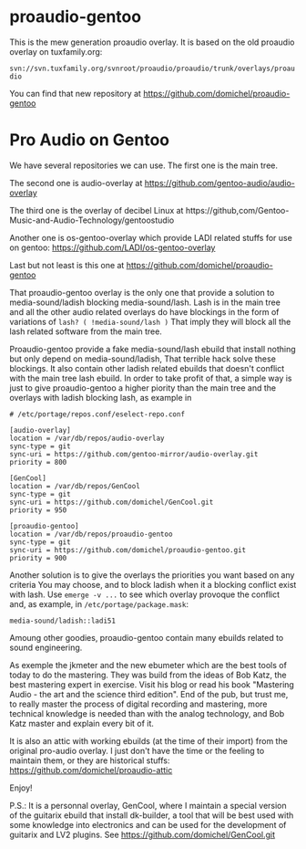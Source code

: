# proaudio-gentoo

This is the mew generation proaudio overlay. It is based
on the old proaudio overlay on tuxfamily.org:

`svn://svn.tuxfamily.org/svnroot/proaudio/proaudio/trunk/overlays/proaudio`

You can find that new repository at
    https://github.com/domichel/proaudio-gentoo

Pro Audio on Gentoo
===================
We have several repositories we can use. The first one is
the main tree.

The second one is audio-overlay at
    https://github.com/gentoo-audio/audio-overlay

The third one is the overlay of decibel Linux at
    https://github,com/Gentoo-Music-and-Audio-Technology/gentoostudio

Another one is os-gentoo-overlay which provide LADI
related stuffs for use on gentoo:
    https://github.com/LADI/os-gentoo-overlay

Last but not least is this one at
    https://github.com/domichel/proaudio-gentoo

That proaudio-gentoo overlay is the only one that provide a solution
to media-sound/ladish blocking media-sound/lash. Lash is
in the main tree and all the other audio related overlays
do have blockings in the form of variations of
    `lash? ( !media-sound/lash )`
That imply they will block all the lash related software from
the main tree.

Proaudio-gentoo provide a fake media-sound/lash ebuild that
install nothing but only depend on media-sound/ladish, That
terrible hack solve these blockings. It also contain other 
ladish related ebuilds that doesn't conflict with the main
tree lash ebuild. In order to take profit of that, a simple way is
just to give proaudio-gentoo a higher piority than the main tree
and the overlays with ladish blocking lash, as example in
```
# /etc/portage/repos.conf/eselect-repo.conf

[audio-overlay]
location = /var/db/repos/audio-overlay
sync-type = git
sync-uri = https://github.com/gentoo-mirror/audio-overlay.git
priority = 800

[GenCool]
location = /var/db/repos/GenCool
sync-type = git
sync-uri = https://github.com/domichel/GenCool.git
priority = 950

[proaudio-gentoo]
location = /var/db/repos/proaudio-gentoo
sync-type = git
sync-uri = https://github.com/domichel/proaudio-gentoo.git
priority = 900
```
Another solution is to give the overlays the priorities you want
based on any criteria You may choose, and to block ladish when it
a blocking conflict exist with lash.
Use `emerge -v ...` to see which overlay provoque the conflict and,
as example, in `/etc/portage/package.mask`:
```
media-sound/ladish::ladi51
```

Amoung other goodies, proaudio-gentoo contain many ebuilds related
to sound engineering.

As exemple the jkmeter and the new ebumeter which are the best
tools of today to do the mastering. They was build from the
ideas of Bob Katz, the best mastering expert in exercise.
Visit his blog or read his book "Mastering Audio - the art
and the science third edition". End of the pub, but trust me,
to really master the process of digital recording and
mastering, more technical knowledge is needed than with the
analog technology, and Bob Katz master and explain every
bit of it.

It is also an attic with working ebuilds (at the time
of their import) from the original pro-audio overlay.
I just don't have the time or the feeling to maintain them,
or they are historical stuffs:
https://github.com/domichel/proaudio-attic

Enjoy!

P.S.: It is a personnal overlay, GenCool, where I maintain a
special version of the guitarix ebuild that install dk-builder,
a tool that will be best used with some knowledge into electronics
and can be used for the development of guitarix and LV2 plugins.
See https://github.com/domichel/GenCool.git
